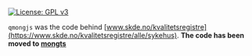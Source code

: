 [![License: GPL v3](https://img.shields.io/badge/License-GPLv3-blue.svg)](https://www.gnu.org/licenses/gpl-3.0)

`qmongjs` was the code behind [www.skde.no/kvalitetsregistre](https://www.skde.no/kvalitetsregistre/alle/sykehus). **The code has been moved to [mongts](https://github.com/mong/mongts)**
